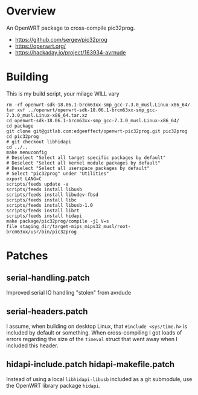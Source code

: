 Overview
========

An OpenWRT package to cross-compile pic32prog.

* https://github.com/sergev/pic32prog
* https://openwrt.org/
* https://hackaday.io/project/163934-avrnude

Building
========

This is my build script, your milage WILL vary

    rm -rf openwrt-sdk-18.06.1-brcm63xx-smp_gcc-7.3.0_musl.Linux-x86_64/
    tar xvf ../openwrt/openwrt-sdk-18.06.1-brcm63xx-smp_gcc-7.3.0_musl.Linux-x86_64.tar.xz
    cd openwrt-sdk-18.06.1-brcm63xx-smp_gcc-7.3.0_musl.Linux-x86_64/
    cd package
    git clone git@gitlab.com:edgeeffect/openwrt-pic32prog.git pic32prog
    cd pic32prog
    # git checkout libhidapi
    cd ../..
    make menuconfig
    # Deselect "Select all target specific packages by default"
    # Deselect "Select all kernel module packages by default"
    # Deselect "Select all userspace packages by default"
    # Select "pic32prog" under "Utilities"
    export LANG=C
    scripts/feeds update -a
    scripts/feeds install libusb
    scripts/feeds install libudev-fbsd
    scripts/feeds install libc
    scripts/feeds install libusb-1.0
    scripts/feeds install librt
    scripts/feeds install hidapi
    make package/pic32prog/compile -j1 V=s
    file staging_dir/target-mips_mips32_musl/root-brcm63xx/usr/bin/pic32prog

Patches
=======

serial-handling.patch
---------------------

Improved serial IO handling "stolen" from avrdude

serial-headers.patch
--------------------

I assume, when building on desktop Linux, that `#include <sys/time.h>` is
included by default or something. When cross-compiling I got loads of errors
regarding the size of the `timeval` struct that went away when I included
this header.

hidapi-include.patch hidapi-makefile.patch
------------------------------------------

Instead of using a local `libhidapi-libusb` included as a git submodule,
use the OpenWRT library package `hidapi`.

